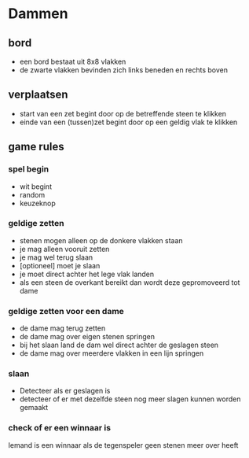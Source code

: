 # Dammen

## bord

- een bord bestaat uit 8x8 vlakken
- de zwarte vlakken bevinden zich links beneden en rechts boven

## verplaatsen

- start van een zet begint door op de betreffende steen te klikken
- einde van een (tussen)zet begint door op een geldig vlak te klikken

## game rules

### spel begin

- wit begint
- random
- keuzeknop

### geldige zetten

- stenen mogen alleen op de donkere vlakken staan
- je mag alleen vooruit zetten
- je mag wel terug slaan
- [optioneel] moet je slaan
- je moet direct achter het lege vlak landen
- als een steen de overkant bereikt dan wordt deze gepromoveerd tot dame

### geldige zetten voor een dame

- de dame mag terug zetten
- de dame mag over eigen stenen springen
- bij het slaan land de dam wel direct achter de geslagen steen
- de dame mag over meerdere vlakken in een lijn springen

### slaan

- Detecteer als er geslagen is
- detecteer of er met dezelfde steen nog meer slagen kunnen worden gemaakt

### check of er een winnaar is

Iemand is een winnaar als de tegenspeler geen stenen meer over heeft
